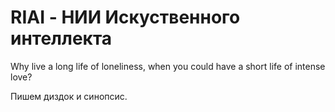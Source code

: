RIAI - НИИ Искуственного интеллекта
====

Why live a long life of loneliness, when you could have a short life of intense love?

Пишем диздок и синопсис.
